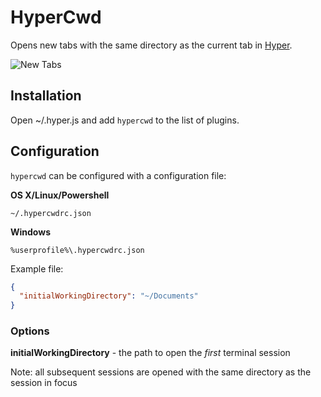 # HyperCwd

Opens new tabs with the same directory as the current tab in [Hyper](https://hyper.is/).

![New Tabs](https://raw.githubusercontent.com/hharnisc/hypercwd/master/newTabs.gif)

## Installation

Open ~/.hyper.js and add `hypercwd` to the list of plugins.

## Configuration

`hypercwd` can be configured with a configuration file:


**OS X/Linux/Powershell**

`~/.hypercwdrc.json`

**Windows**

`%userprofile%\.hypercwdrc.json`

Example file:

```json
{
  "initialWorkingDirectory": "~/Documents"
}
```

### Options

**initialWorkingDirectory** - the path to open the _first_ terminal session

Note: all subsequent sessions are opened with the same directory as the session in focus
